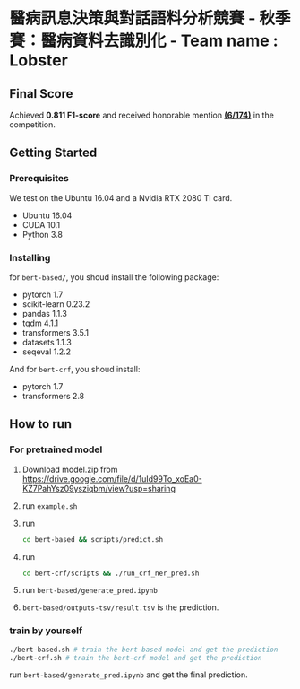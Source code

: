 
# 醫病訊息決策與對話語料分析競賽 - 秋季賽：醫病資料去識別化 - Team name : Lobster

## Final Score
Achieved **0.811 F1-score** and received honorable mention [**(6/174)**](https://www.aicup.tw/_files/ugd/7fbdbf_4ed126ff1bb34c19b39f3d476361210d.pdf) in the competition.

## Getting Started

### Prerequisites

We test on the Ubuntu 16.04 and a Nvidia RTX 2080 TI card.

* Ubuntu 16.04
* CUDA 10.1
* Python 3.8

### Installing

for `bert-based/`, you shoud install the following package:

* pytorch 1.7
* scikit-learn 0.23.2
* pandas 1.1.3
* tqdm 4.1.1
* transformers 3.5.1
* datasets 1.1.3
* seqeval 1.2.2

And for `bert-crf`, you shoud install:

* pytorch 1.7
* transformers 2.8

## How to run

### For pretrained model

1. Download model.zip from <https://drive.google.com/file/d/1uId99To_xoEa0-KZ7PahYsz09ysziqbm/view?usp=sharing>
2. run `example.sh`

3. run

   ```sh
   cd bert-based && scripts/predict.sh
   ```

4. run

   ```sh
   cd bert-crf/scripts && ./run_crf_ner_pred.sh 
   ```

5. run `bert-based/generate_pred.ipynb`
6. `bert-based/outputs-tsv/result.tsv` is the prediction.

### train by yourself

```sh
./bert-based.sh # train the bert-based model and get the prediction
./bert-crf.sh # train the bert-crf model and get the prediction
```

run `bert-based/generate_pred.ipynb` and get the final prediction.
